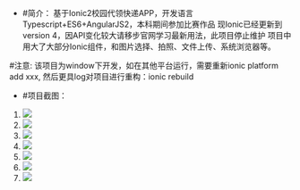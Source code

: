  *  #简介：
    基于Ionic2校园代领快递APP，开发语言Typescript+ES6+AngularJS2，本科期间参加比赛作品
    现Ionic已经更新到version 4，因API变化较大请移步官网学习最新用法，此项目停止维护
    项目中用大了大部分Ionic组件，和图片选择、拍照、文件上传、系统浏览器等。
    
 #注意:
  该项目为window下开发，如在其他平台运行，需要重新ionic platform add  xxx,
  然后更具log对项目进行重构：ionic rebuild
  
*   #项目截图：
1. ![](https://github.com/DaLeiGe/Ionic-shundai/blob/master/readmeimg/1.PNG)
1. ![](https://github.com/DaLeiGe/Ionic-shundai/blob/master/readmeimg/2.PNG)
1. ![](https://github.com/DaLeiGe/Ionic-shundai/blob/master/readmeimg/3.PNG)
1. ![](https://github.com/DaLeiGe/Ionic-shundai/blob/master/readmeimg/4.PNG)
1. ![](https://github.com/DaLeiGe/Ionic-shundai/blob/master/readmeimg/5.PNG)
1. ![](https://github.com/DaLeiGe/Ionic-shundai/blob/master/readmeimg/6.PNG)
1. ![](https://github.com/DaLeiGe/Ionic-shundai/blob/master/readmeimg/7.PNG)
 
